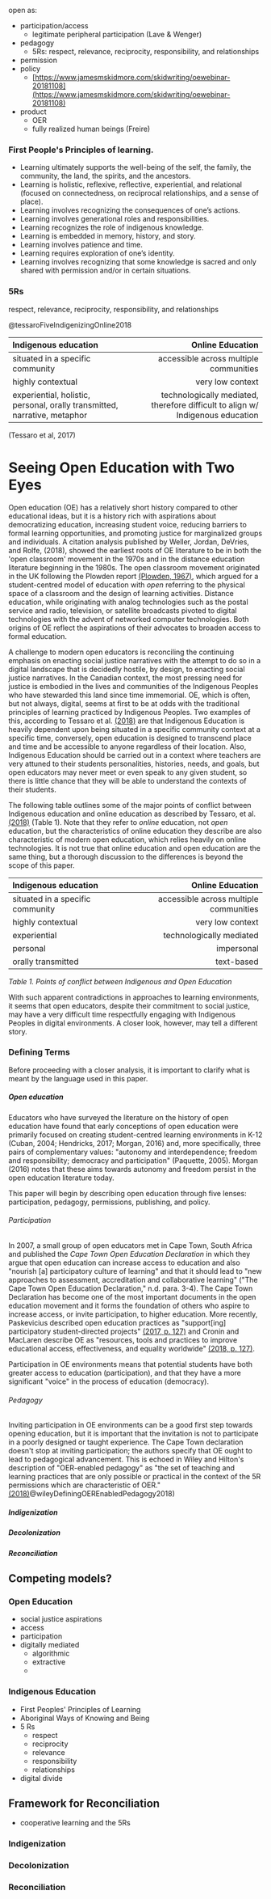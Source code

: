 open as:
- participation/access
  - legitimate peripheral participation (Lave & Wenger)
- pedagogy
  - 5Rs: respect, relevance, reciprocity, responsibility, and relationships
- permission
- policy
  - [https://www.jamesmskidmore.com/skidwriting/oewebinar-20181108](https://www.jamesmskidmore.com/skidwriting/oewebinar-20181108)
- product
  - OER
  - fully realized human beings (Freire)

### First People's Principles of learning.
- Learning ultimately supports the well-being of the self, the family, the community, the land, the spirits, and the ancestors.
- Learning is holistic, reflexive, reflective, experiential, and relational (focused on connectedness, on reciprocal relationships, and a sense of place).
- Learning involves recognizing the consequences of one’s actions.
- Learning involves generational roles and responsibilities.
- Learning recognizes the role of indigenous knowledge.
- Learning is embedded in memory, history, and story.
- Learning involves patience and time.
- Learning requires exploration of one’s identity.
- Learning involves recognizing that some knowledge is sacred and only shared with permission and/or in certain situations.

### 5Rs
respect, relevance, reciprocity, responsibility, and relationships

@tessaroFiveIndigenizingOnline2018

| Indigenous education | Online Education |
| :--- | ---:|
| situated in a specific community | accessible across multiple communities  |
| highly contextual   | very low context  |
| experiential, holistic, personal, orally transmitted, narrative, metaphor   | technologically mediated, therefore difficult to align w/ Indigenous education  |

(Tessaro et al, 2017)

# Seeing Open Education with Two Eyes

Open education (OE) has a relatively short history compared to other educational ideas, but it is a history rich with aspirations about democratizing education, increasing student voice, reducing barriers to formal learning opportunities, and promoting justice for marginalized groups and individuals. A citation analysis published by Weller, Jordan, DeVries, and Rolfe, (2018), showed the earliest roots of OE literature to be in both the 'open classroom' movement in the 1970s and in the distance education literature beginning in the 1980s. The open classroom movement originated in the UK following the Plowden report [\(Plowden, 1967\)](@plowdenChildrenTheirPrimary1967), which argued for a student-centred model of education with *open* referring to the physical space of a classroom and the design of learning activities. Distance education, while originating with analog technologies such as the postal service and radio, television, or satellite broadcasts pivoted to digital technologies with the advent of networked computer technologies. Both origins of OE reflect the aspirations of their advocates to broaden access to formal education.

A challenge to modern open educators is reconciling the continuing emphasis on enacting social justice narratives with the attempt to do so in a digital landscape that is decidedly hostile, by design, to enacting social justice narratives. In the Canadian context, the most pressing need for justice is embodied in the lives and communities of the Indigenous Peoples who have stewarded this land since time immemorial. OE, which is often, but not always, digital, seems at first to be at odds with the traditional principles of learning practiced by Indigenous Peoples. Two examples of this, according to Tessaro et al. [\(2018\)](@tessaroFiveIndigenizingOnline2018) are that Indigenous Education is heavily dependent upon being situated in a specific community context at a specific time, conversely, open education is designed to transcend place and time and be accessible to anyone regardless of their location. Also, Indigenous Education should be carried out in a context where teachers are very attuned to their students personalities, histories, needs, and goals, but open educators may never meet or even speak to any given student, so there is little chance that they will be able to understand the contexts of their students.

The following table outlines some of the major points of conflict between Indigenous education and online education as described by Tessaro, et al. [\(2018\)](@tessaroFiveIndigenizingOnline2018) (Table 1). Note that they refer to *online* education, not *open* education, but the characteristics of online education they describe are also characteristic of modern open education, which relies heavily on online technologies. It is not true that online education and open education are the same thing, but a thorough discussion to the differences is beyond the scope of this paper.

| Indigenous education | Online Education |
| :--- | ---:|
| situated in a specific community | accessible across multiple communities  |
| highly contextual   | very low context  |
|experiential   | technologically mediated   |
|personal   | impersonal   |
|orally transmitted   | text-based  |
_Table 1. Points of conflict between Indigenous and Open Education_

With such apparent contradictions in approaches to learning environments, it seems that open educators, despite their commitment to social justice, may have a very difficult time respectfully engaging with Indigenous Peoples in digital environments. A closer look, however, may tell a different story.

### Defining Terms

Before proceeding with a closer analysis, it is important to clarify what is meant by the language used in this paper.

##### Open education

Educators who have surveyed the literature on the history of open education have found that early conceptions of open education were primarily focused on creating student-centred learning environments in K-12 (Cuban, 2004; Hendricks, 2017; Morgan, 2016) and, more specifically, three pairs of complementary values: "autonomy and interdependence; freedom and responsibility; democracy and participation" (Paquette, 2005). Morgan (2016) notes that these aims towards autonomy and freedom persist in the open education literature today.

This paper will begin by describing open education through five lenses: participation, pedagogy, permissions, publishing, and policy.

###### Participation

In 2007, a small group of open educators met in Cape Town, South Africa and published the _Cape Town Open Education Declaration_ in which they argue that open education can increase access to education and also "nourish [a] participatory culture of learning" and that it should lead to "new approaches to assessment, accreditation and collaborative learning" ("The Cape Town Open Education Declaration," n.d. para. 3-4). The Cape Town Declaration has become one of the most important documents in the open education movement and it forms the foundation of others who aspire to increase access, or invite participation, to higher education. More recently, Paskevicius described open education practices as "support[ing] participatory student-directed projects" [\(2017, p. 127\)](@paskeviciusConceptualizingOpenEducational2017) and Cronin and MacLaren describe OE as "resources, tools and practices to improve educational access, effectiveness, and equality worldwide" [\(2018, p. 127\)](@croninConceptualisingOEPReview2018.).

Participation in OE environments means that potential students have both greater access to education (participation), and that they have a more significant "voice" in the process of education (democracy).

###### Pedagogy

Inviting participation in OE environments can be a good first step towards opening education, but it is important that the invitation is not to participate in a poorly designed or taught experience. The Cape Town declaration doesn't stop at inviting participation; the authors specify that OE ought to lead to pedagogical advancement. This is echoed in Wiley and Hilton's description of "OER-enabled pedagogy" as "the set of teaching and learning practices that are only possible or practical in the context of the 5R permissions which are characteristic of OER." [\(2018\)]()@wileyDefiningOEREnabledPedagogy2018)



##### Indigenization
##### Decolonization
##### Reconciliation

## Competing models?

### Open Education
- social justice aspirations
- access
- participation
- digitally mediated
  - algorithmic
  - extractive
  -

### Indigenous Education
- First Peoples' Principles of Learning
- Aboriginal Ways of Knowing and Being
- 5 Rs
  - respect
  - reciprocity
  - relevance
  - responsibility
  - relationships
- digital divide

## Framework for Reconciliation

- cooperative learning and the 5Rs


### Indigenization

### Decolonization

### Reconciliation
